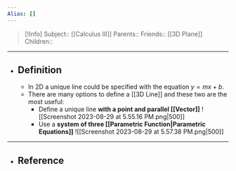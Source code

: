 ```yaml
---
Alias: []
---
```

> [!Info]
> Subject:: [[Calculus III]]
> Parents:: 
> Friends:: [[3D Plane]]
> Children:: 
---
- ## Definition
	- In 2D a unique line could be specified with the equation $y=mx+b$.
	- There are many options to define a [[3D Line]] and these two are the most useful:
		- Define a unique line **with a point and parallel [[Vector]]**
		  ![[Screenshot 2023-08-29 at 5.55.16 PM.png|500]]
		- Use a **system of three [[Parametric Function|Parametric Equations]]**
		  ![[Screenshot 2023-08-29 at 5.57.38 PM.png|500]]
---
- ## Reference